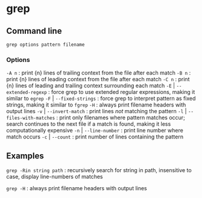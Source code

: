 # grep
## Command line
`grep options pattern filename`

### Options
`-A n`
: print {n} lines of trailing context from the file after each match
`-B n`
: print {n} lines of leading context from the file after each match
`-C n`
: print {n} lines of leading and trailing context surrounding each match
`-E` | `--extended-regexp`
: force grep to use extended regular expressions, making it similar to `egrep`
`-F` | `--fixed-strings`
: force grep to interpret pattern as fixed strings, making it similar to `fgrep`
`-H`
: always print filename headers with output lines
`-v` | `--invert-match`
: print lines _not_ matching the pattern
`-l` | `--files-with-matches`
: print only filenames where pattern matches occur; search continues to the next file if a match is found, making it less computationally expensive
`-n` | `--line-number`
: print line number where match occurs
`-c` | `--count`
: print number of lines containing the pattern

## Examples
`grep -Rin string path` 
: recursively search for string in path, insensitive to case, display line-numbers of matches

`grep -H`
: always print filename headers with output lines

 

